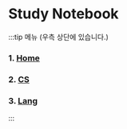 <!-- ---
home: true
heroImage: https://v1.vuepress.vuejs.org/hero.png
tagline: 
actionText: Quick Start →
actionLink: /guide/
features:
- title: Feature 1 Title
  details: Feature 1 Description
- title: Feature 2 Title
  details: Feature 2 Description
- title: Feature 3 Title
  details: Feature 3 Description
footer: Made by  with ❤️
--- -->
# Study Notebook

:::tip 메뉴 (우측 상단에 있습니다.)

### 1. [Home](./)

### 2. [CS](./cs/)

### 3. [Lang](./lang/)

:::
